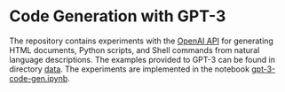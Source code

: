 # Code Generation with GPT-3

The repository contains experiments with the [OpenAI API](https://openai.com/blog/openai-api/) for generating HTML documents, Python scripts, and Shell commands from natural language descriptions. The examples provided to GPT-3 can be found in directory [data](data). The experiments are implemented in the notebook [gpt-3-code-gen.ipynb](gpt-3-code-gen.ipynb).
